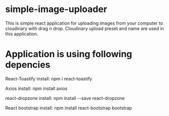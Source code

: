 # simple-image-uploader
This is simple react application for uploading images from your computer to cloudinary with drag n drop. Cloudinary upload preset and name are used in this application.

# Application is using following depencies

React-Toastify
install: npm i react-toastify

Axios
install: npm install axios

react-dropzone
install: npm install --save react-dropzone

React bootstrap
install: npm install react-bootstrap bootstrap

